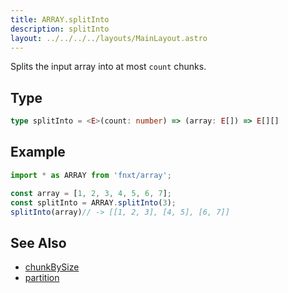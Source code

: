 ```yaml
---
title: ARRAY.splitInto
description: splitInto
layout: ../../../../layouts/MainLayout.astro
---
```





Splits the input array into at most `count` chunks.

## Type
```ts
type splitInto = <E>(count: number) => (array: E[]) => E[][]
```

## Example
```ts
import * as ARRAY from 'fnxt/array';

const array = [1, 2, 3, 4, 5, 6, 7];
const splitInto = ARRAY.splitInto(3);
splitInto(array)// -> [[1, 2, 3], [4, 5], [6, 7]]
```

## See Also
- [chunkBySize](chunkBySize)
- [partition](partition)
